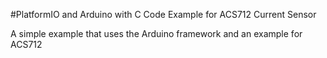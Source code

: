 #PlatformIO and Arduino with C Code Example for ACS712 Current Sensor

A simple example that uses the Arduino framework and an example for ACS712
